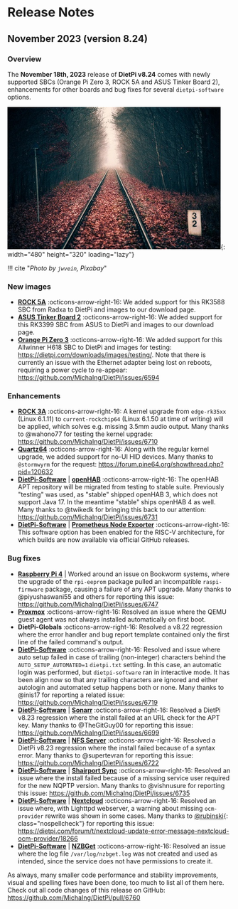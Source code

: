 # Release Notes

## November 2023 (version 8.24)

### Overview

The **November 18th, 2023** release of **DietPi v8.24** comes with newly supported SBCs (Orange Pi Zero 3, ROCK 5A and ASUS Tinker Board 2), enhancements for other boards and bug fixes for several `dietpi-software` options.

![Railway tracks in the forest](../assets/images/dietpi-release-v8_24.jpg){: width="480" height="320" loading="lazy"}

!!! cite "*Photo by `jwvein`, Pixabay*"

### New images

- [**ROCK 5A**](../hardware.md#radxa) :octicons-arrow-right-16: We added support for this RK3588 SBC from Radxa to DietPi and images to our download page.
- [**ASUS Tinker Board 2**](../hardware.md#asus-tinker-board) :octicons-arrow-right-16: We added support for this RK3399 SBC from ASUS to DietPi and images to our download page.
- [**Orange Pi Zero 3**](../hardware.md#orange-pi-series) :octicons-arrow-right-16: We added support for this Allwinner H618 SBC to DietPi and images for testing: <https://dietpi.com/downloads/images/testing/>. Note that there is currently an issue with the Ethernet adapter being lost on reboots, requiring a power cycle to re-appear: <https://github.com/MichaIng/DietPi/issues/6594>

### Enhancements

- [**ROCK 3A**](../hardware.md#radxa) :octicons-arrow-right-16: A kernel upgrade from `edge-rk35xx` (Linux 6.1.11) to `current-rockchip64` (Linux 6.1.50 at time of writing) will be applied, which solves e.g. missing 3.5mm audio output. Many thanks to @wahono77 for testing the kernel upgrade: <https://github.com/MichaIng/DietPi/issues/6710>
- [**Quartz64**](../hardware.md#pine64) :octicons-arrow-right-16: Along with the regular kernel upgrade, we added support for no-UI HID devices. Many thanks to `@stormwyrm` for the request: <https://forum.pine64.org/showthread.php?pid=120632>
- [**DietPi-Software**](../dietpi_tools/software_installation.md#dietpi-software) | [**openHAB**](../software/home_automation.md#openhab) :octicons-arrow-right-16: The openHAB APT repository will be migrated from testing to stable suite. Previously "testing" was used, as "stable" shipped openHAB 3, which does not support Java 17. In the meantime "stable" ships openHAB 4 as well. Many thanks to @twikedk for bringing this back to our attention: <https://github.com/MichaIng/DietPi/issues/6731>
- [**DietPi-Software**](../dietpi_tools/software_installation.md#dietpi-software) | [**Prometheus Node Exporter**](../software/system_stats.md#prometheus-node-exporter) :octicons-arrow-right-16: This software option has been enabled for the RISC-V architecture, for which builds are now available via official GitHub releases.

### Bug fixes

- [**Raspberry Pi 4**](../hardware.md#raspberry-pi) | Worked around an issue on Bookworm systems, where the upgrade of the `rpi-eeprom` package pulled an incompatible `raspi-firmware` package, causing a failure of any APT upgrade. Many thanks to @piyushaswani55 and others for reporting this issue: <https://github.com/MichaIng/DietPi/issues/6747>
- [**Proxmox**](../hardware.md#proxmox) :octicons-arrow-right-16: Resolved an issue where the QEMU guest agent was not always installed automatically on first boot.
- **DietPi-Globals** :octicons-arrow-right-16: Resolved a v8.22 regression where the error handler and bug report template contained only the first line of the failed command's output.
- [**DietPi-Software**](../dietpi_tools/software_installation.md#dietpi-software) :octicons-arrow-right-16: Resolved and issue where auto setup failed in case of trailing (non-integer) characters behind the `AUTO_SETUP_AUTOMATED=1` `dietpi.txt` setting. In this case, an automatic login was performed, but `dietpi-software` ran in interactive mode. It has been align now so that any trailing characters are ignored and either autologin and automated setup happens both or none. Many thanks to @inis17 for reporting a related issue: <https://github.com/MichaIng/DietPi/issues/6719>
- [**DietPi-Software**](../dietpi_tools/software_installation.md#dietpi-software) | [**Sonarr**](../software/bittorrent.md#sonarr) :octicons-arrow-right-16: Resolved a DietPi v8.23 regression where the install failed at an URL check for the APT key. Many thanks to @TheGitGuy00 for reporting this issue: <https://github.com/MichaIng/DietPi/issues/6699>
- [**DietPi-Software**](../dietpi_tools/software_installation.md#dietpi-software) | [**NFS Server**](../software/file_servers.md#nfs) :octicons-arrow-right-16: Resolved a DietPi v8.23 regression where the install failed because of a syntax error. Many thanks to @supertevran for reporting this issue: <https://github.com/MichaIng/DietPi/issues/6722>
- [**DietPi-Software**](../dietpi_tools/software_installation.md#dietpi-software) | [**Shairport Sync**](../software/media.md#shairport-sync) :octicons-arrow-right-16: Resolved an issue where the install failed because of a missing service user required for the new NQPTP version. Many thanks to @vishnusure for reporting this issue: <https://github.com/MichaIng/DietPi/issues/6735>
- [**DietPi-Software**](../dietpi_tools/software_installation.md#dietpi-software) | [**Nextcloud**](../software/cloud.md#nextcloud) :octicons-arrow-right-16: Resolved an issue where, with Lighttpd webserver, a warning about missing `ocm-provider` rewrite was shown in some cases. Many thanks to [@rubinski](https://dietpi.com/forum/u/rubinski){: class="nospellcheck"} for reporting this issue: <https://dietpi.com/forum/t/nextcloud-update-error-message-nextcloud-ocm-provider/18266>
- [**DietPi-Software**](../dietpi_tools/software_installation.md#dietpi-software) | [**NZBGet**](../software/bittorrent.md#nzbget) :octicons-arrow-right-16: Resolved an issue where the log file `/var/log/nzbget.log` was not created and used as intended, since the service does not have permissions to create it.

As always, many smaller code performance and stability improvements, visual and spelling fixes have been done, too much to list all of them here. Check out all code changes of this release on GitHub: <https://github.com/MichaIng/DietPi/pull/6760>
